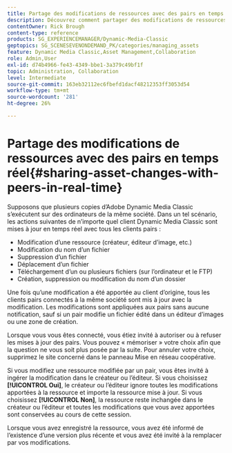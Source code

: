 ```yaml
---
title: Partage des modifications de ressources avec des pairs en temps réel
description: Découvrez comment partager des modifications de ressources avec des pairs en temps réel dans Adobe Dynamic Media Classic.
contentOwner: Rick Brough
content-type: reference
products: SG_EXPERIENCEMANAGER/Dynamic-Media-Classic
geptopics: SG_SCENESEVENONDEMAND_PK/categories/managing_assets
feature: Dynamic Media Classic,Asset Management,Collaboration
role: Admin,User
exl-id: d74b4966-fe43-4349-bbe1-3a379c49bf1f
topic: Administration, Collaboration
level: Intermediate
source-git-commit: 163eb32112ec6fbefd1dacf48212353ff3053d54
workflow-type: tm+mt
source-wordcount: '281'
ht-degree: 26%

---
```


# Partage des modifications de ressources avec des pairs en temps réel{#sharing-asset-changes-with-peers-in-real-time}

Supposons que plusieurs copies d’Adobe Dynamic Media Classic s’exécutent sur des ordinateurs de la même société. Dans un tel scénario, les actions suivantes de n’importe quel client Dynamic Media Classic sont mises à jour en temps réel avec tous les clients pairs :

* Modification d’une ressource (créateur, éditeur d’image, etc.)
* Modification du nom d’un fichier
* Suppression d’un fichier
* Déplacement d’un fichier
* Téléchargement d’un ou plusieurs fichiers (sur l’ordinateur et le FTP)
* Création, suppression ou modification du nom d’un dossier

Une fois qu’une modification a été apportée au client d’origine, tous les clients pairs connectés à la même société sont mis à jour avec la modification. Les modifications sont appliquées aux pairs sans aucune notification, sauf si un pair modifie un fichier édité dans un éditeur d’images ou une zone de création.

Lorsque vous vous êtes connecté, vous étiez invité à autoriser ou à refuser les mises à jour des pairs. Vous pouvez « mémoriser » votre choix afin que la question ne vous soit plus posée par la suite. Pour annuler votre choix, supprimez le site concerné dans le panneau Mise en réseau coopérative.

Si vous modifiez une ressource modifiée par un pair, vous êtes invité à ingérer la modification dans le créateur ou l’éditeur. Si vous choisissez **[!UICONTROL Oui]**, le créateur ou l’éditeur ignore toutes les modifications apportées à la ressource et importe la ressource mise à jour. Si vous choisissez **[!UICONTROL Non]**, la ressource reste inchangée dans le créateur ou l’éditeur et toutes les modifications que vous avez apportées sont conservées au cours de cette session.

Lorsque vous avez enregistré la ressource, vous avez été informé de l’existence d’une version plus récente et vous avez été invité à la remplacer par vos modifications.
